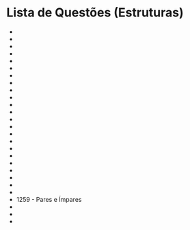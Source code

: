 
# Lista de Questões (Estruturas)

* 
* 
* 
* 
* 
* 
* 
* 
* 
* 
* 
* 
* 
* 
*  
* 
* 
* 
* 
* 
* 
*  
* 
* 1259 - Pares e Ímpares
* 
* 
* 
